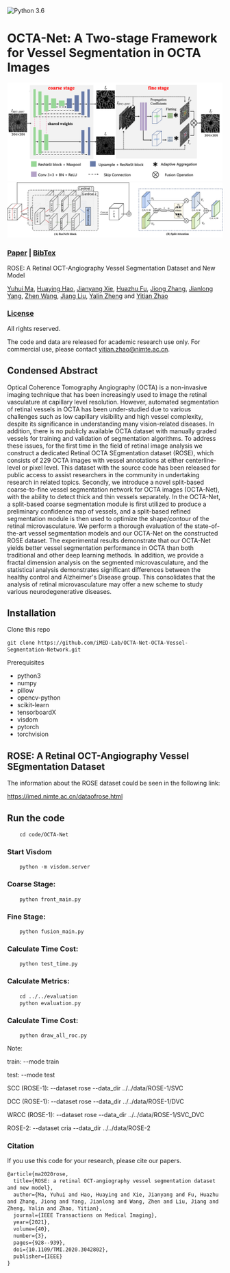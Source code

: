 ![Python 3.6](https://img.shields.io/badge/python-3.6-green.svg)
<span id="jump1"></span>
# OCTA-Net: A Two-stage Framework for Vessel Segmentation in OCTA Images
![OCTA-Net Show](./figures/frame.png)
![ResNeSt-Block Show](./figures/FA.png)

###  [Paper](https://arxiv.org/pdf/2007.05201.pdf) | [BibTex](#jump2)

ROSE: A Retinal OCT-Angiography Vessel Segmentation Dataset and New Model<br>

[Yuhui Ma](#jump1),  [Huaying Hao](#jump1), [Jianyang Xie](#jump1), [Huazhu Fu](#jump1), [Jiong Zhang](#jump1), [Jianlong Yang](#jump1), [Zhen Wang](#jump1), [Jiang Liu](#jump1), [Yalin Zheng](#jump1) and [Yitian Zhao](#jump1)<br>

### [License](https://github.com/iMED-Lab/OCTA-Net-OCTA-Vessel-Segmentation-Network/blob/master/LICENSE)

All rights reserved.

The code and data are released for academic research use only. For commercial use, please contact [yitian.zhao@nimte.ac.cn](#jump1).

## Condensed Abstract

Optical Coherence Tomography Angiography (OCTA) is a non-invasive imaging technique that has been increasingly used to image the retinal vasculature at capillary level resolution. However, automated segmentation of retinal vessels in OCTA has been under-studied due to various challenges such as low capillary visibility and high vessel complexity, despite its significance in understanding many vision-related diseases. In addition, there is no publicly available OCTA dataset with manually graded vessels for training and validation of segmentation algorithms. To address these issues, for the first time in the field of retinal image analysis we construct a dedicated Retinal OCTA SEgmentation dataset (ROSE), which consists of 229 OCTA images with vessel annotations at either centerline-level or pixel level. This dataset with the source code has been released for public access to assist researchers in the community in undertaking  research in related topics. Secondly, we introduce a novel split-based coarse-to-fine vessel segmentation network for OCTA images (OCTA-Net), with the ability  to detect thick and thin vessels separately. In the OCTA-Net, a split-based coarse segmentation module is first utilized to produce a preliminary confidence map of vessels, and a split-based refined segmentation module is then used to optimize the shape/contour of the retinal microvasculature. We perform a thorough evaluation of the state-of-the-art vessel segmentation models and our OCTA-Net on the constructed ROSE dataset. The experimental results demonstrate that our OCTA-Net yields better vessel segmentation performance in OCTA than both traditional and other deep learning methods. In addition, we provide a fractal dimension analysis on the segmented microvasculature, and the statistical analysis demonstrates significant differences between the healthy control and Alzheimer's Disease group. This consolidates that the analysis of retinal microvasculature may offer a new scheme to study various neurodegenerative diseases. 

## Installation

Clone this repo
```
git clone https://github.com/iMED-Lab/OCTA-Net-OCTA-Vessel-Segmentation-Network.git
```

Prerequisites
* python3
* numpy
* pillow
* opencv-python
* scikit-learn
* tensorboardX
* visdom
* pytorch
* torchvision

## ROSE:  A Retinal OCT-Angiography Vessel SEgmentation Dataset

The information about the ROSE dataset could be seen in the following link: 

https://imed.nimte.ac.cn/dataofrose.html

## Run the code

```
    cd code/OCTA-Net
```
### Start Visdom
```
    python -m visdom.server
```
### Coarse Stage:
```
    python front_main.py
```
### Fine Stage:
```
    python fusion_main.py
```
### Calculate Time Cost:
```
    python test_time.py
```
### Calculate Metrics:
```
    cd ../../evaluation
    python evaluation.py
```
### Calculate Time Cost:
```
    python draw_all_roc.py
```

Note:

train: --mode train

test: --mode test

SCC (ROSE-1): --dataset rose --data_dir ../../data/ROSE-1/SVC

DCC (ROSE-1): --dataset rose --data_dir ../../data/ROSE-1/DVC

WRCC (ROSE-1): --dataset rose --data_dir ../../data/ROSE-1/SVC_DVC

ROSE-2: --dataset cria --data_dir ../../data/ROSE-2


<span id="jump2"></span>
### Citation
If you use this code for your research, please cite our papers. 
```
@article{ma2020rose,
  title={ROSE: a retinal OCT-angiography vessel segmentation dataset and new model},
  author={Ma, Yuhui and Hao, Huaying and Xie, Jianyang and Fu, Huazhu and Zhang, Jiong and Yang, Jianlong and Wang, Zhen and Liu, Jiang and Zheng, Yalin and Zhao, Yitian},
  journal={IEEE Transactions on Medical Imaging},
  year={2021},
  volume={40},
  number={3},
  pages={928--939},
  doi={10.1109/TMI.2020.3042802},
  publisher={IEEE}
}
```

